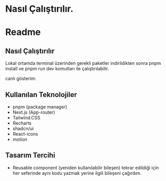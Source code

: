 # Nasıl Çalıştırılır.

# Readme
## Nasıl Çalıştırılır
Lokal ortamda terminal üzerinden gerekli paketler indirildikten sonra pnpm install ve pnpm run dev komutları ile çalıştırılabilir.

canlı gösterim: 
## Kullanılan Teknolojiler
- pnpm (package manager)
- Next.js (App-router)
- Tailwind.CSS
- Recharts
- shadcn/ui
- React-icons
- motion
## Tasarım Tercihi
- Reusable component (yeniden kullanılabilir bileşen) tekrar edildiği için her seferinde aynı kodu yazmak yerine ilgili bileşeni çağırdım.